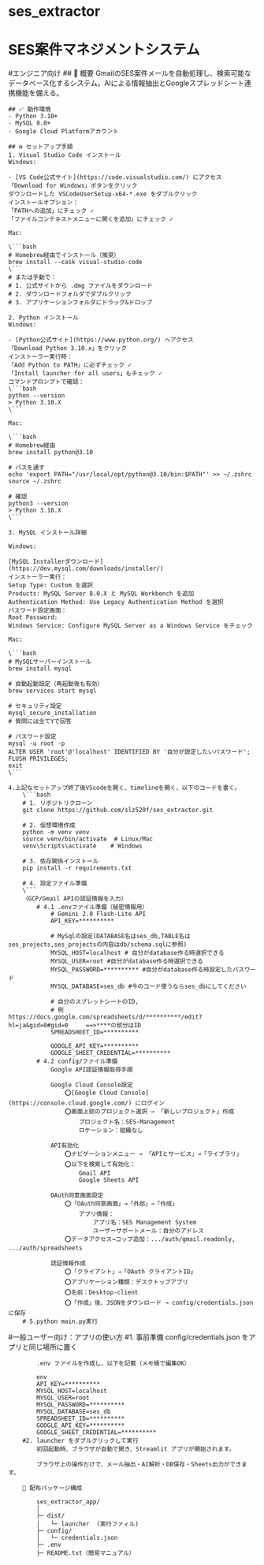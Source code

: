 # ses_extractor
# SES案件マネジメントシステム
#エンジニア向け
    ## 🚀 概要
    GmailのSES案件メールを自動処理し、検索可能なデータベース化するシステム。AIによる情報抽出とGoogleスプレッドシート連携機能を備える。

    ## ✅ 動作環境
    - Python 3.10+
    - MySQL 8.0+
    - Google Cloud Platformアカウント

    ## ⚙️ セットアップ手順
    1. Visual Studio Code インストール
    Windows:

    - [VS Code公式サイト](https://code.visualstudio.com/) にアクセス 
    「Download for Windows」ボタンをクリック
    ダウンロードした VSCodeUserSetup-x64-*.exe をダブルクリック
    インストールオプション：
    「PATHへの追加」にチェック ✓
    「ファイルコンテキストメニューに開くを追加」にチェック ✓

    Mac:

    \```bash
    # Homebrew経由でインストール（推奨）
    brew install --cask visual-studio-code
    \```
    # または手動で：
    # 1. 公式サイトから .dmg ファイルをダウンロード
    # 2. ダウンロードフォルダでダブルクリック
    # 3. アプリケーションフォルダにドラッグ&ドロップ

    2. Python インストール
    Windows:

    - [Python公式サイト](https://www.python.org/) へアクセス  
    「Download Python 3.10.x」をクリック
    インストーラー実行時：
    「Add Python to PATH」に必ずチェック ✓
    「Install launcher for all users」もチェック ✓
    コマンドプロンプトで確認：
    \```bash
    python --version
    > Python 3.10.X
    \```

    Mac:

    \```bash
    # Homebrew経由
    brew install python@3.10

    # パスを通す
    echo 'export PATH="/usr/local/opt/python@3.10/bin:$PATH"' >> ~/.zshrc
    source ~/.zshrc

    # 確認
    python3 --version
    > Python 3.10.X
    \```

    3. MySQL インストール詳細

    Windows:

    [MySQL Installerダウンロード](https://dev.mysql.com/downloads/installer/)
    インストーラー実行：
    Setup Type: Custom を選択
    Products: MySQL Server 8.0.X と MySQL Workbench を追加
    Authentication Method: Use Legacy Authentication Method を選択
    パスワード設定画面：
    Root Password: 
    Windows Service: Configure MySQL Server as a Windows Service をチェック

    Mac:

    \```bash
    # MySQLサーバーインストール
    brew install mysql

    # 自動起動設定（再起動後も有効）
    brew services start mysql

    # セキュリティ設定
    mysql_secure_installation
    # 質問には全てYで回答

    # パスワード設定
    mysql -u root -p
    ALTER USER 'root'@'localhost' IDENTIFIED BY '自分が設定したいパスワード';
    FLUSH PRIVILEGES;
    exit
    \```

    4.上記なセットアップ終了後VScodeを開く、timelineを開く、以下のコードを書く。
        \```bash
        # 1. リポジトリクローン
        git clone https://github.com/slz520f/ses_extractor.git

        # 2. 仮想環境作成
        python -m venv venv
        source venv/bin/activate  # Linux/Mac
        venv\Scripts\activate    # Windows

        # 3. 依存関係インストール
        pip install -r requirements.txt

        # 4. 設定ファイル準備
        \```
        （GCP/Gmail APIの認証情報を入力）
            # 4.1 .envファイル準備（秘密情報用）
                # Gemini 2.0 Flash-Lite API
                API_KEY=**********

                # MySqlの設定(DATABASE名はses_db,TABLE名はses_projects,ses_projectsの内容はdb/schema.sqlに参照)
                MYSQL_HOST=localhost # 自分がdatabase作る時選択できる
                MYSQL_USER=root #自分がdatabase作る時選択できる
                MYSQL_PASSWORD=********** #自分がdatabase作る時設定したパスワード
                MYSQL_DATABASE=ses_db #今のコード使うならses_dbにしてください

                # 自分のスプレットシートのID,
                # 例https://docs.google.com/spreadsheets/d/**********/edit?hl=ja&gid=0#gid=0     ==>****の部分はID
                SPREADSHEET_ID=**********

                GOOGLE_API_KEY=**********
                GOOGLE_SHEET_CREDENTIAL=**********
            # 4.2 config/ファイル準備
                Google API認証情報取得手順
                
                Google Cloud Console設定
                    ⭕️[Google Cloud Console](https://console.cloud.google.com/) にログイン
                    ⭕️画面上部のプロジェクト選択 → 「新しいプロジェクト」作成
                        プロジェクト名：SES-Management
                        ロケーション：組織なし

                API有効化
                    ⭕️ナビゲーションメニュー → 「APIとサービス」→「ライブラリ」
                    ⭕️以下を検索して有効化：
                        Gmail API
                        Google Sheets API

                OAuth同意画面設定
                    ⭕️「OAuth同意画面」→「外部」→「作成」
                        アプリ情報：
                            アプリ名：SES Management System
                            ユーザーサポートメール：自分のアドレス
                    ⭕️データアクセス→コップ追加：.../auth/gmail.readonly, .../auth/spreadsheets

                認証情報作成
                    ⭕️「クライアント」→「OAuth クライアントID」
                    ⭕️アプリケーション種類：デスクトップアプリ
                    ⭕️名前：Desktop-client
                    ⭕️「作成」後、JSONをダウンロード → config/credentials.json に保存    
        # 5.python main.py実行



#一般ユーザー向け：アプリの使い方
        #1. 事前準備
            config/credentials.json をアプリと同じ場所に置く

            .env ファイルを作成し、以下を記載（メモ帳で編集OK）

            env
            API_KEY=**********
            MYSQL_HOST=localhost
            MYSQL_USER=root
            MYSQL_PASSWORD=**********
            MYSQL_DATABASE=ses_db
            SPREADSHEET_ID=**********
            GOOGLE_API_KEY=**********
            GOOGLE_SHEET_CREDENTIAL=**********
        #2. launcher をダブルクリックして実行
            初回起動時、ブラウザが自動で開き、Streamlit アプリが開始されます。

            ブラウザ上の操作だけで、メール抽出・AI解析・DB保存・Sheets出力ができます。

        📁 配布パッケージ構成
            
            ses_extractor_app/
            │
            ├─ dist/
            │   └─ launcher  (実行ファィル)
            ├─ config/
            │   └─ credentials.json
            ├─ .env
            ├─ README.txt（簡易マニュアル）